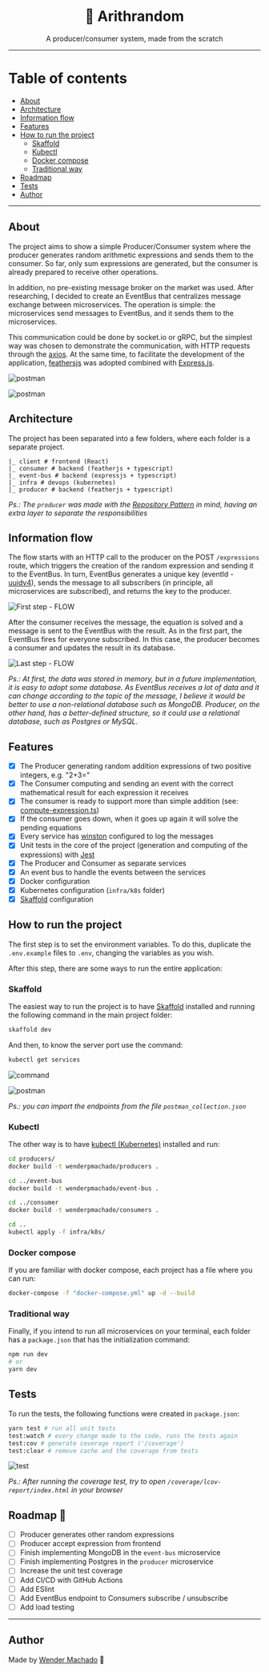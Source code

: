 <h1 align="center">🎲 Arithrandom</h1>

<p align="center">A producer/consumer system, made from the scratch</p>

___

Table of contents
=================
<!--ts-->
   * [About](#About)
   * [Architecture](#architecture)
   * [Information flow](#information-flow)
   * [Features](#features)
   * [How to run the project](#how-to-run-the-project)
      * [Skaffold](#skaffold)
      * [Kubectl](#kubectl)
      * [Docker compose](#docker-compose)
      * [Traditional way](#traditional-way)
   * [Roadmap](#roadmap-)
   * [Tests](#tests)
   * [Author](#author)
<!--te-->

____

## About

The project aims to show a simple Producer/Consumer system where the producer generates random arithmetic expressions and sends them to the consumer. So far, only sum expressions are generated, but the consumer is already prepared to receive other operations.

In addition, no pre-existing message broker on the market was used. After researching, I decided to create an EventBus that centralizes message exchange between microservices. The operation is simple: the microservices send messages to EventBus, and it sends them to the microservices.

This communication could be done by socket.io or gRPC, but the simplest way was chosen to demonstrate the communication, with HTTP requests through the [axios](https://github.com/axios/axios). At the same time, to facilitate the development of the application, [feathersjs](https://feathersjs.com/) was adopted combined with [Express.js](http://expressjs.com/).

![postman](.github/images/postman_post.jpg)

![postman](.github/images/postman_get.jpg)

## Architecture

The project has been separated into a few folders, where each folder is a separate project.

```
|_ client # frontend (React)
|_ consumer # backend (featherjs + typescript)
|_ event-bus # backend (expressjs + typescript)
|_ infra # devops (kubernetes)
|_ producer # backend (featherjs + typescript)
```

*Ps.: The `producer` was made with the [Repository Pattern](https://martinfowler.com/eaaCatalog/repository.html) in mind, having an extra layer to separate the responsibilities*

## Information flow

The flow starts with an HTTP call to the producer on the POST `/expressions` route, which triggers the creation of the random expression and sending it to the EventBus. In turn, EventBus generates a unique key (eventId - [uuidv4](https://github.com/uuidjs/uuid)), sends the message to all subscribers (in principle, all microservices are subscribed), and returns the key to the producer.

![First step - FLOW](.github/images/flow1.jpg)

After the consumer receives the message, the equation is solved and a message is sent to the EventBus with the result. As in the first part, the EventBus fires for everyone subscribed. In this case, the producer becomes a consumer and updates the result in its database.

![Last step - FLOW](.github/images/flow2.jpg)

*Ps.: At first, the data was stored in memory, but in a future implementation, it is easy to adopt some database. As EventBus receives a lot of data and it can change according to the topic of the message, I believe it would be better to use a non-relational database such as MongoDB. Producer, on the other hand, has a better-defined structure, so it could use a relational database, such as Postgres or MySQL.*

## Features
* [x] The Producer generating random addition expressions of two positive integers, e.g. "2+3="
* [x] The Consumer computing and sending an event with the correct mathematical result for each expression it receives
* [x] The consumer is ready to support more than simple addition (see: [compute-expression.ts](./consumer/src/services/compute/compute-expression.ts))
* [x] If the consumer goes down, when it goes up again it will solve the pending equations
* [x] Every service has [winston](https://github.com/winstonjs/winston) configured to log the messages
* [x] Unit tests in the core of the project (generation and computing of the expressions) with [Jest](https://jestjs.io/)
* [x] The Producer and Consumer as separate services
* [x] An event bus to handle the events between the services
* [x] Docker configuration
* [x] Kubernetes configuration (`infra/k8s` folder)
* [x] [Skaffold](https://skaffold.dev) configuration

## How to run the project

The first step is to set the environment variables. To do this, duplicate the `.env.example` files to `.env`, changing the variables as you wish.

After this step, there are some ways to run the entire application:

### Skaffold

The easiest way to run the project is to have [Skaffold](https://skaffold.dev/docs/install/) installed and running the following command in the main project folder:

```bash
skaffold dev
```

And then, to know the server port use the command:

```bash
kubectl get services
```

![command](.github/images/kubectl-get-services.jpg)

![postman](.github/images/postman_config.jpg)

*Ps.: you can import the endpoints from the file `postman_collection.json`*

### Kubectl

The other way is to have [kubectl (Kubernetes)](https://kubernetes.io/docs/tasks/tools/) installed and run:

```bash
cd producers/
docker build -t wenderpmachado/producers .

cd ../event-bus
docker build -t wenderpmachado/event-bus .

cd ../consumer
docker build -t wenderpmachado/consumers .

cd ..
kubectl apply -f infra/k8s/
```

### Docker compose

If you are familiar with docker compose, each project has a file where you can run:

```bash
docker-compose -f "docker-compose.yml" up -d --build
```

### Traditional way

Finally, if you intend to run all microservices on your terminal, each folder has a `package.json` that has the initialization command:

```bash
npm run dev
# or
yarn dev
```

## Tests

To run the tests, the following functions were created in `package.json`:

```bash
yarn test # run all unit tests
test:watch # every change made to the code, runs the tests again
test:cov # generate coverage report ('/coverage')
test:clear # remove cache and the coverage from tests
```

![test](.github/images/test.jpg)

*Ps.: After running the coverage test, try to open `/coverage/lcov-report/index.html` in your browser*

<!-- ![test](.github/images/test_coverage.jpg) -->


## Roadmap 🔭

* [ ] Producer generates other random expressions
* [ ] Producer accept expression from frontend
* [ ] Finish implementing MongoDB in the `event-bus` microservice
* [ ] Finish implementing Postgres in the `producer` microservice
* [ ] Increase the unit test coverage
* [ ] Add CI/CD with GitHub Actions
* [ ] Add ESlint
* [ ] Add EventBus endpoint to Consumers subscribe / unsubscribe
* [ ] Add load testing
___

## Author

Made by [Wender Machado](https://www.linkedin.com/in/wenderpmachado/) 🚀
